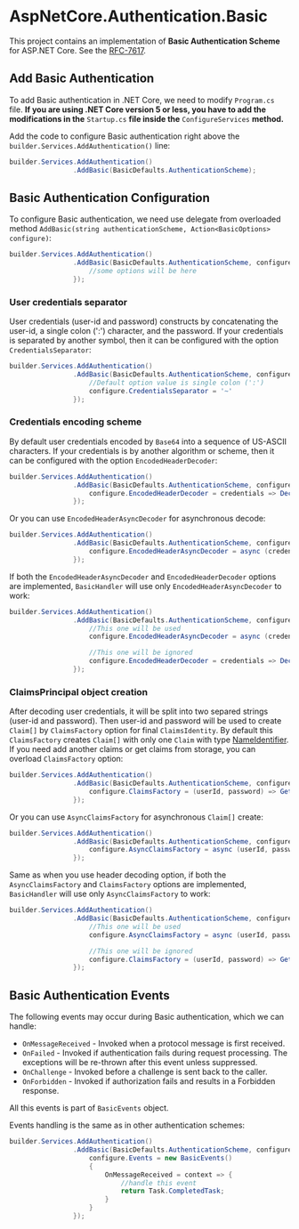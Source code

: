 # AspNetCore.Authentication.Basic

This project contains an implementation of **Basic Authentication Scheme** for ASP.NET Core. See the [RFC-7617](https://www.ietf.org/rfc/rfc7617.txt).

## Add Basic Authentication

To add Basic authentication in .NET Core, we need to modify `Program.cs` file. **If you are using .NET Core version 5 or less, you have to add the modifications in the** `Startup.cs` **file inside the** `ConfigureServices` **method.**

Add the code to configure Basic authentication right above the `builder.Services.AddAuthentication()` line:

```c#
builder.Services.AddAuthentication()
                .AddBasic(BasicDefaults.AuthenticationScheme);
```

## Basic Authentication Configuration

To configure Basic authentication, we need use delegate from overloaded method `AddBasic(string authenticationScheme, Action<BasicOptions> configure)`:

```c#
builder.Services.AddAuthentication()
                .AddBasic(BasicDefaults.AuthenticationScheme, configure => {
                    //some options will be here
                });
```


### User credentials separator
User credentials (user-id and password) constructs by concatenating the user-id, a single colon (':') character, and the password.
If your credentials is separated by another symbol, then it can be configured with the option `CredentialsSeparator`:

```c#
builder.Services.AddAuthentication()
                .AddBasic(BasicDefaults.AuthenticationScheme, configure => {
                    //Default option value is single colon (':')
                    configure.CredentialsSeparator = '~'
                });
```


### Credentials encoding scheme
By default user credentials encoded by `Base64` into a sequence of US-ASCII characters.
If your credentials is by another algorithm or scheme, then it can be configured with the option `EncodedHeaderDecoder`:

```c#
builder.Services.AddAuthentication()
                .AddBasic(BasicDefaults.AuthenticationScheme, configure => {
                    configure.EncodedHeaderDecoder = credentials => DecodeCretentialsToString(credentials);
                });
```
Or you can use `EncodedHeaderAsyncDecoder` for asynchronous decode:
```c#
builder.Services.AddAuthentication()
                .AddBasic(BasicDefaults.AuthenticationScheme, configure => {
                    configure.EncodedHeaderAsyncDecoder = async (credentials, cancellationToken) => await DecodeCretentialsToStringAsync(credentials, cancellationToken);
                });
```
If both the `EncodedHeaderAsyncDecoder` and `EncodedHeaderDecoder` options are implemented, `BasicHandler` will use only `EncodedHeaderAsyncDecoder` to work:
```c#
builder.Services.AddAuthentication()
                .AddBasic(BasicDefaults.AuthenticationScheme, configure => {
                    //This one will be used
                    configure.EncodedHeaderAsyncDecoder = async (credentials, cancellationToken) => await DecodeCretentialsToStringAsync(credentials, cancellationToken);

                    //This one will be ignored
                    configure.EncodedHeaderDecoder = credentials => DecodeCretentialsToString(credentials);
                });
```


### ClaimsPrincipal object creation
After decoding user credentials, it will be split into two separed strings (user-id and password). Then user-id and password will be used to create `Claim[]` by `ClaimsFactory` option for final `ClaimsIdentity`.
By default this `ClaimsFactory` creates `Claim[]` with only one `Claim` with type [NameIdentifier](https://learn.microsoft.com/ru-ru/dotnet/api/system.security.claims.claimtypes.nameidentifier?view=netcore-3.0).
If you need add another claims or get claims from storage, you can overload `ClaimsFactory` option:
```c#
builder.Services.AddAuthentication()
                .AddBasic(BasicDefaults.AuthenticationScheme, configure => {
                    configure.ClaimsFactory = (userId, password) => GetUserClaimsFromStorage(userId, password);
                });
```
Or you can use `AsyncClaimsFactory` for asynchronous `Claim[]` create:
```c#
builder.Services.AddAuthentication()
                .AddBasic(BasicDefaults.AuthenticationScheme, configure => {
                    configure.AsyncClaimsFactory = async (userId, password, cancellationToken) => await GetUserClaimsFromStorageAsync(userId, password, cancellationToken);
                });
```
Same as when you use header decoding option, if both the `AsyncClaimsFactory` and `ClaimsFactory` options are implemented, `BasicHandler` will use only `AsyncClaimsFactory` to work:
```c#
builder.Services.AddAuthentication()
                .AddBasic(BasicDefaults.AuthenticationScheme, configure => {
                    //This one will be used
                    configure.AsyncClaimsFactory = async (userId, password, cancellationToken) => await GetUserClaimsFromStorageAsync(userId, password, cancellationToken);

                    //This one will be ignored
                    configure.ClaimsFactory = (userId, password) => GetUserClaimsFromAnotherStorage(userId, password);
                });
```

## Basic Authentication Events
The following events may occur during Basic authentication, which we can handle:
* `OnMessageReceived` - Invoked when a protocol message is first received.
* `OnFailed` - Invoked if authentication fails during request processing. The exceptions will be re-thrown after this event unless suppressed.
* `OnChallenge` - Invoked before a challenge is sent back to the caller.
* `OnForbidden` - Invoked if authorization fails and results in a Forbidden response.

All this events is part of `BasicEvents` object.

Events handling is the same as in other authentication schemes:
```c#
builder.Services.AddAuthentication()
                .AddBasic(BasicDefaults.AuthenticationScheme, configure => {
                    configure.Events = new BasicEvents()
                    {
                        OnMessageReceived = context => {
                            //handle this event
                            return Task.CompletedTask;
                        }
                    }
                });
```
